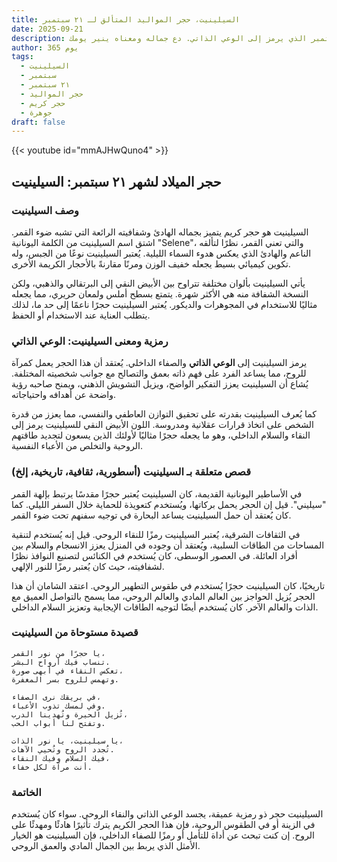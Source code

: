 ```yaml
---
title: السيلينيت، حجر المواليد المتألق لـ ٢١ سبتمبر
date: 2025-09-21
description: اشعر بأهمية السيلينيت، حجر المواليد لـ ٢١ سبتمبر الذي يرمز إلى الوعي الذاتي. دع جماله ومعناه ينير يومك.
author: 365 يوم
tags:
  - السيلينيت
  - سبتمبر
  - ٢١ سبتمبر
  - حجر المواليد
  - حجر كريم
  - جوهرة
draft: false
---
```


{{< youtube id="mmAJHwQuno4" >}}

## حجر الميلاد لشهر ٢١ سبتمبر: السيلينيت

### وصف السيلينيت

السيلينيت هو حجر كريم يتميز بجماله الهادئ وشفافيته الرائعة التي تشبه ضوء القمر. اشتق اسم السيلينيت من الكلمة اليونانية "Selene"، والتي تعني القمر، نظرًا لتألقه الناعم والهادئ الذي يعكس هدوء السماء الليلية. يُعتبر السيلينيت نوعًا من الجبس، وله تكوين كيميائي بسيط يجعله خفيف الوزن ومرنًا مقارنةً بالأحجار الكريمة الأخرى.

يأتي السيلينيت بألوان مختلفة تتراوح بين الأبيض النقي إلى البرتقالي والذهبي، ولكن النسخة الشفافة منه هي الأكثر شهرة. يتمتع بسطح أملس ولمعان حريري، مما يجعله مثاليًا للاستخدام في المجوهرات والديكور. يُعتبر السيلينيت حجرًا ناعمًا إلى حد ما، لذلك يتطلب العناية عند الاستخدام أو الحفظ.

### رمزية ومعنى السيلينيت: الوعي الذاتي

يرمز السيلينيت إلى **الوعي الذاتي** والصفاء الداخلي. يُعتقد أن هذا الحجر يعمل كمرآة للروح، مما يساعد الفرد على فهم ذاته بعمق والتصالح مع جوانب شخصيته المختلفة. يُشاع أن السيلينيت يعزز التفكير الواضح، ويزيل التشويش الذهني، ويمنح صاحبه رؤية واضحة عن أهدافه واحتياجاته.

كما يُعرف السيلينيت بقدرته على تحقيق التوازن العاطفي والنفسي، مما يعزز من قدرة الشخص على اتخاذ قرارات عقلانية ومدروسة. اللون الأبيض النقي للسيلينيت يرمز إلى النقاء والسلام الداخلي، وهو ما يجعله حجرًا مثاليًا لأولئك الذين يسعون لتجديد طاقتهم الروحية والتخلص من الأعباء النفسية.

### قصص متعلقة بـ السيلينيت (أسطورية، ثقافية، تاريخية، إلخ)

في الأساطير اليونانية القديمة، كان السيلينيت يُعتبر حجرًا مقدسًا يرتبط بإلهة القمر "سيليني". قيل إن الحجر يحمل بركاتها، ويُستخدم كتعويذة للحماية خلال السفر الليلي. كما كان يُعتقد أن حمل السيلينيت يساعد البحارة في توجيه سفنهم تحت ضوء القمر.

في الثقافات الشرقية، يُعتبر السيلينيت رمزًا للنقاء الروحي. قيل إنه يُستخدم لتنقية المساحات من الطاقات السلبية، ويُعتقد أن وجوده في المنزل يعزز الانسجام والسلام بين أفراد العائلة. في العصور الوسطى، كان يُستخدم في الكنائس لتصنيع النوافذ نظرًا لشفافيته، حيث كان يُعتبر رمزًا للنور الإلهي.

تاريخيًا، كان السيلينيت حجرًا يُستخدم في طقوس التطهير الروحي. اعتقد الشامان أن هذا الحجر يُزيل الحواجز بين العالم المادي والعالم الروحي، مما يسمح بالتواصل العميق مع الذات والعالم الآخر. كان يُستخدم أيضًا لتوجيه الطاقات الإيجابية وتعزيز السلام الداخلي.

### قصيدة مستوحاة من السيلينيت

```
يا حجرًا من نور القمر،  
تنساب فيك أرواح البشر.  
تعكس النقاء في أبهى صورة،  
وتهمس للروح بسر المغفرة.

في بريقك نرى الصفاء،  
وفي لمسك تذوب الأعباء.  
تُزيل الحيرة وتُهدينا الدرب،  
وتفتح لنا أبواب الحب.

يا سيلينيت، يا نور الذات،  
تُجدد الروح وتُحيي الآهات.  
فيك السلام وفيك النقاء،  
أنت مرآة لكل خفاء.
```

### الخاتمة

السيلينيت حجر ذو رمزية عميقة، يجسد الوعي الذاتي والنقاء الروحي. سواء كان يُستخدم في الزينة أو في الطقوس الروحية، فإن هذا الحجر الكريم يترك تأثيرًا هادئًا ومهدئًا على الروح. إن كنت تبحث عن أداة للتأمل أو رمزًا للصفاء الداخلي، فإن السيلينيت هو الخيار الأمثل الذي يربط بين الجمال المادي والعمق الروحي.